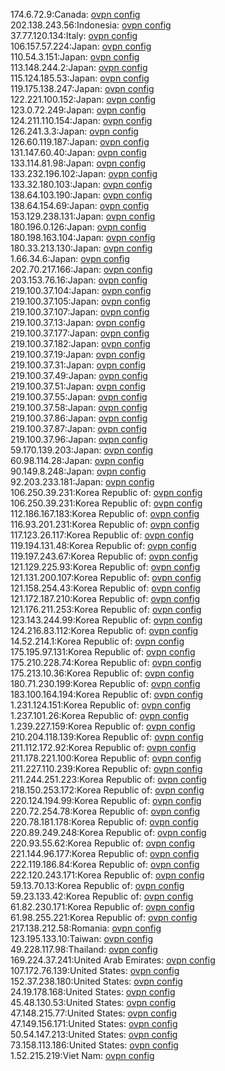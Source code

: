 174.6.72.9:Canada: [ovpn config](vpn/174_6_72_9.ovpn)  
202.138.243.56:Indonesia: [ovpn config](vpn/202_138_243_56.ovpn)  
37.77.120.134:Italy: [ovpn config](vpn/37_77_120_134.ovpn)  
106.157.57.224:Japan: [ovpn config](vpn/106_157_57_224.ovpn)  
110.54.3.151:Japan: [ovpn config](vpn/110_54_3_151.ovpn)  
113.148.244.2:Japan: [ovpn config](vpn/113_148_244_2.ovpn)  
115.124.185.53:Japan: [ovpn config](vpn/115_124_185_53.ovpn)  
119.175.138.247:Japan: [ovpn config](vpn/119_175_138_247.ovpn)  
122.221.100.152:Japan: [ovpn config](vpn/122_221_100_152.ovpn)  
123.0.72.249:Japan: [ovpn config](vpn/123_0_72_249.ovpn)  
124.211.110.154:Japan: [ovpn config](vpn/124_211_110_154.ovpn)  
126.241.3.3:Japan: [ovpn config](vpn/126_241_3_3.ovpn)  
126.60.119.187:Japan: [ovpn config](vpn/126_60_119_187.ovpn)  
131.147.60.40:Japan: [ovpn config](vpn/131_147_60_40.ovpn)  
133.114.81.98:Japan: [ovpn config](vpn/133_114_81_98.ovpn)  
133.232.196.102:Japan: [ovpn config](vpn/133_232_196_102.ovpn)  
133.32.180.103:Japan: [ovpn config](vpn/133_32_180_103.ovpn)  
138.64.103.190:Japan: [ovpn config](vpn/138_64_103_190.ovpn)  
138.64.154.69:Japan: [ovpn config](vpn/138_64_154_69.ovpn)  
153.129.238.131:Japan: [ovpn config](vpn/153_129_238_131.ovpn)  
180.196.0.126:Japan: [ovpn config](vpn/180_196_0_126.ovpn)  
180.198.163.104:Japan: [ovpn config](vpn/180_198_163_104.ovpn)  
180.33.213.130:Japan: [ovpn config](vpn/180_33_213_130.ovpn)  
1.66.34.6:Japan: [ovpn config](vpn/1_66_34_6.ovpn)  
202.70.217.166:Japan: [ovpn config](vpn/202_70_217_166.ovpn)  
203.153.76.16:Japan: [ovpn config](vpn/203_153_76_16.ovpn)  
219.100.37.104:Japan: [ovpn config](vpn/219_100_37_104.ovpn)  
219.100.37.105:Japan: [ovpn config](vpn/219_100_37_105.ovpn)  
219.100.37.107:Japan: [ovpn config](vpn/219_100_37_107.ovpn)  
219.100.37.13:Japan: [ovpn config](vpn/219_100_37_13.ovpn)  
219.100.37.177:Japan: [ovpn config](vpn/219_100_37_177.ovpn)  
219.100.37.182:Japan: [ovpn config](vpn/219_100_37_182.ovpn)  
219.100.37.19:Japan: [ovpn config](vpn/219_100_37_19.ovpn)  
219.100.37.31:Japan: [ovpn config](vpn/219_100_37_31.ovpn)  
219.100.37.49:Japan: [ovpn config](vpn/219_100_37_49.ovpn)  
219.100.37.51:Japan: [ovpn config](vpn/219_100_37_51.ovpn)  
219.100.37.55:Japan: [ovpn config](vpn/219_100_37_55.ovpn)  
219.100.37.58:Japan: [ovpn config](vpn/219_100_37_58.ovpn)  
219.100.37.86:Japan: [ovpn config](vpn/219_100_37_86.ovpn)  
219.100.37.87:Japan: [ovpn config](vpn/219_100_37_87.ovpn)  
219.100.37.96:Japan: [ovpn config](vpn/219_100_37_96.ovpn)  
59.170.139.203:Japan: [ovpn config](vpn/59_170_139_203.ovpn)  
60.98.114.28:Japan: [ovpn config](vpn/60_98_114_28.ovpn)  
90.149.8.248:Japan: [ovpn config](vpn/90_149_8_248.ovpn)  
92.203.233.181:Japan: [ovpn config](vpn/92_203_233_181.ovpn)  
106.250.39.231:Korea Republic of: [ovpn config](vpn/106_250_39_231.ovpn)  
106.250.39.231:Korea Republic of: [ovpn config](vpn/106_250_39_231.ovpn)  
112.186.167.183:Korea Republic of: [ovpn config](vpn/112_186_167_183.ovpn)  
116.93.201.231:Korea Republic of: [ovpn config](vpn/116_93_201_231.ovpn)  
117.123.26.117:Korea Republic of: [ovpn config](vpn/117_123_26_117.ovpn)  
119.194.131.48:Korea Republic of: [ovpn config](vpn/119_194_131_48.ovpn)  
119.197.243.67:Korea Republic of: [ovpn config](vpn/119_197_243_67.ovpn)  
121.129.225.93:Korea Republic of: [ovpn config](vpn/121_129_225_93.ovpn)  
121.131.200.107:Korea Republic of: [ovpn config](vpn/121_131_200_107.ovpn)  
121.158.254.43:Korea Republic of: [ovpn config](vpn/121_158_254_43.ovpn)  
121.172.187.210:Korea Republic of: [ovpn config](vpn/121_172_187_210.ovpn)  
121.176.211.253:Korea Republic of: [ovpn config](vpn/121_176_211_253.ovpn)  
123.143.244.99:Korea Republic of: [ovpn config](vpn/123_143_244_99.ovpn)  
124.216.83.112:Korea Republic of: [ovpn config](vpn/124_216_83_112.ovpn)  
14.52.214.1:Korea Republic of: [ovpn config](vpn/14_52_214_1.ovpn)  
175.195.97.131:Korea Republic of: [ovpn config](vpn/175_195_97_131.ovpn)  
175.210.228.74:Korea Republic of: [ovpn config](vpn/175_210_228_74.ovpn)  
175.213.10.36:Korea Republic of: [ovpn config](vpn/175_213_10_36.ovpn)  
180.71.230.199:Korea Republic of: [ovpn config](vpn/180_71_230_199.ovpn)  
183.100.164.194:Korea Republic of: [ovpn config](vpn/183_100_164_194.ovpn)  
1.231.124.151:Korea Republic of: [ovpn config](vpn/1_231_124_151.ovpn)  
1.237.101.26:Korea Republic of: [ovpn config](vpn/1_237_101_26.ovpn)  
1.239.227.159:Korea Republic of: [ovpn config](vpn/1_239_227_159.ovpn)  
210.204.118.139:Korea Republic of: [ovpn config](vpn/210_204_118_139.ovpn)  
211.112.172.92:Korea Republic of: [ovpn config](vpn/211_112_172_92.ovpn)  
211.178.221.100:Korea Republic of: [ovpn config](vpn/211_178_221_100.ovpn)  
211.227.110.239:Korea Republic of: [ovpn config](vpn/211_227_110_239.ovpn)  
211.244.251.223:Korea Republic of: [ovpn config](vpn/211_244_251_223.ovpn)  
218.150.253.172:Korea Republic of: [ovpn config](vpn/218_150_253_172.ovpn)  
220.124.194.99:Korea Republic of: [ovpn config](vpn/220_124_194_99.ovpn)  
220.72.254.78:Korea Republic of: [ovpn config](vpn/220_72_254_78.ovpn)  
220.78.181.178:Korea Republic of: [ovpn config](vpn/220_78_181_178.ovpn)  
220.89.249.248:Korea Republic of: [ovpn config](vpn/220_89_249_248.ovpn)  
220.93.55.62:Korea Republic of: [ovpn config](vpn/220_93_55_62.ovpn)  
221.144.96.177:Korea Republic of: [ovpn config](vpn/221_144_96_177.ovpn)  
222.119.186.84:Korea Republic of: [ovpn config](vpn/222_119_186_84.ovpn)  
222.120.243.171:Korea Republic of: [ovpn config](vpn/222_120_243_171.ovpn)  
59.13.70.13:Korea Republic of: [ovpn config](vpn/59_13_70_13.ovpn)  
59.23.133.42:Korea Republic of: [ovpn config](vpn/59_23_133_42.ovpn)  
61.82.230.171:Korea Republic of: [ovpn config](vpn/61_82_230_171.ovpn)  
61.98.255.221:Korea Republic of: [ovpn config](vpn/61_98_255_221.ovpn)  
217.138.212.58:Romania: [ovpn config](vpn/217_138_212_58.ovpn)  
123.195.133.10:Taiwan: [ovpn config](vpn/123_195_133_10.ovpn)  
49.228.117.98:Thailand: [ovpn config](vpn/49_228_117_98.ovpn)  
169.224.37.241:United Arab Emirates: [ovpn config](vpn/169_224_37_241.ovpn)  
107.172.76.139:United States: [ovpn config](vpn/107_172_76_139.ovpn)  
152.37.238.180:United States: [ovpn config](vpn/152_37_238_180.ovpn)  
24.19.178.168:United States: [ovpn config](vpn/24_19_178_168.ovpn)  
45.48.130.53:United States: [ovpn config](vpn/45_48_130_53.ovpn)  
47.148.215.77:United States: [ovpn config](vpn/47_148_215_77.ovpn)  
47.149.156.171:United States: [ovpn config](vpn/47_149_156_171.ovpn)  
50.54.147.213:United States: [ovpn config](vpn/50_54_147_213.ovpn)  
73.158.113.186:United States: [ovpn config](vpn/73_158_113_186.ovpn)  
1.52.215.219:Viet Nam: [ovpn config](vpn/1_52_215_219.ovpn)  
